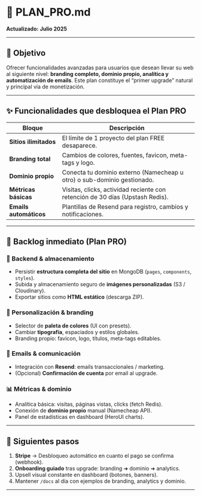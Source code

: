 # 💎 PLAN_PRO.md

**Actualizado:** **Julio 2025**

---

## 🎯 Objetivo

Ofrecer funcionalidades avanzadas para usuarios que desean llevar su web al siguiente nivel: **branding completo, dominio propio, analítica y automatización de emails**. Este plan constituye el “primer upgrade” natural y principal vía de monetización.

---

## ✨ Funcionalidades que desbloquea el **Plan PRO**

| Bloque                 | Descripción                                                                   |
| ---------------------- | ----------------------------------------------------------------------------- |
| **Sitios ilimitados**  | El límite de 1 proyecto del plan FREE desaparece.                             |
| **Branding total**     | Cambios de colores, fuentes, favicon, meta-tags y logo.                       |
| **Dominio propio**     | Conecta tu dominio externo (Namecheap u otro) o sub-dominio gestionado.       |
| **Métricas básicas**   | Visitas, clicks, actividad reciente con retención de 30 días (Upstash Redis). |
| **Emails automáticos** | Plantillas de Resend para registro, cambios y notificaciones.                 |

---

## 🚧 Backlog inmediato (Plan PRO)

### 💾 Backend & almacenamiento

- Persistir **estructura completa del sitio** en MongoDB (`pages`, `components`, `styles`).
- Subida y almacenamiento seguro de **imágenes personalizadas** (S3 / Cloudinary).
- Exportar sitios como **HTML estático** (descarga ZIP).

### 🎨 Personalización & branding

- Selector de **paleta de colores** (UI con presets).
- Cambiar **tipografía**, espaciados y estilos globales.
- Branding propio: favicon, logo, títulos, meta-tags editables.

### 📧 Emails & comunicación

- Integración con **Resend**: emails transaccionales / marketing.
- (Opcional) **Confirmación de cuenta** por email al upgrade.

### 📊 Métricas & dominio

- Analítica básica: visitas, páginas vistas, clicks (fetch Redis).
- Conexión de **dominio propio** manual (Namecheap API).
- Panel de estadísticas en dashboard (HeroUI charts).

---

## 🚀 Siguientes pasos

1. **Stripe** → Desbloqueo automático en cuanto el pago se confirma (webhook).
2. **Onboarding guiado** tras upgrade: branding ➜ dominio ➜ analytics.
3. Upsell visual constante en dashboard (botones, banners).
4. Mantener `/docs` al día con ejemplos de branding, analytics y dominio.

---
